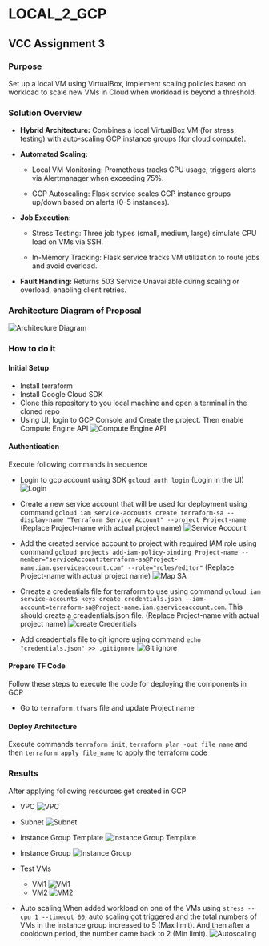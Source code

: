 # LOCAL_2_GCP

## VCC Assignment 3

### Purpose

Set up a local VM using VirtualBox, implement scaling policies based on workload to scale new VMs in Cloud when workload is beyond a threshold.

### Solution Overview

- <b>Hybrid Architecture:</b> Combines a local VirtualBox VM (for stress testing) with auto-scaling GCP instance groups (for cloud compute).

- <b>Automated Scaling:</b>

  - Local VM Monitoring: Prometheus tracks CPU usage; triggers alerts via Alertmanager when exceeding 75%.

  - GCP Autoscaling: Flask service scales GCP instance groups up/down based on alerts (0–5 instances).

- <b>Job Execution:</b>

  - Stress Testing: Three job types (small, medium, large) simulate CPU load on VMs via SSH.

  - In-Memory Tracking: Flask service tracks VM utilization to route jobs and avoid overload.

- <b>Fault Handling:</b> Returns 503 Service Unavailable during scaling or overload, enabling client retries.

### Architecture Diagram of Proposal

![Architecture Diagram](./images/architecture-diagram.png "Architecture Diagram")

### How to do it

#### Initial Setup

- Install terraform
- Install Google Cloud SDK
- Clone this repository to you local machine and open a terminal in the cloned repo
- Using UI, login to GCP Console and Create the project. Then enable Compute Engine API
  ![Compute Engine API](./images/compute_engine_api.jpg)

#### Authentication

Execute following commands in sequence

- Login to gcp account using SDK
  `gcloud auth login` (Login in the UI)
  ![Login](./images/google_auth_login.jpg)
- Create a new service account that will be used for deployment using command `gcloud iam service-accounts create terraform-sa --display-name "Terraform Service Account" --project Project-name` (Replace Project-name with actual project name)
  ![Service Account](./images/sa.jpg)
- Add the created service account to project with required IAM role using command `gcloud projects add-iam-policy-binding Project-name --member="serviceAccount:terraform-sa@Project-name.iam.gserviceaccount.com" --role="roles/editor"` (Replace Project-name with actual project name)
  ![Map SA](./images/map_sa_project.jpg)
- Crreate a credentials file for terraform to use using command `gcloud iam service-accounts keys create credentials.json --iam-account=terraform-sa@Project-name.iam.gserviceaccount.com`. This should create a creadentials.json file. (Replace Project-name with actual project name)
  ![create Credentials](./images/create_creds.jpg)

- Add creadentials file to git ignore using command `echo "credentials.json" >> .gitignore`
  ![Git ignore](./images/gitignore.jpg)

#### Prepare TF Code

Follow these steps to execute the code for deploying the components in GCP

- Go to `terraform.tfvars` file and update Project name

#### Deploy Architecture

Execute commands `terraform init`, `terraform plan -out file_name` and then `terraform apply file_name` to apply the terraform code

### Results

After applying following resources get created in GCP

- VPC
  ![VPC](./images/vpc.jpg)
- Subnet
  ![Subnet](./images/subnet.jpg)
- Instance Group Template
  ![Instance Group Template](./images/igt.jpg)
- Instance Group
  ![Instance Group](./images/ig.jpg)
- Test VMs

  - VM1
    ![VM1](./images/vm1.jpg)
  - VM2
    ![VM2](./images/vm2.jpg)

- Auto scaling
  When added workload on one of the VMs using `stress --cpu 1 --timeout 60`, auto scaling got triggered and the total numbers of VMs in the instance group increased to 5 (Max limit). And then after a cooldown period, the number came back to 2 (Min limit).
  ![Autoscaling](./images/autoscaling.jpg)
